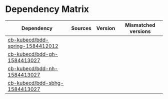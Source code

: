 # Dependency Matrix

Dependency | Sources | Version | Mismatched versions
---------- | ------- | ------- | -------------------
[cb-kubecd/bdd-spring-1584412012](https://github.com/cb-kubecd/bdd-spring-1584412012.git) |  | []() | 
[cb-kubecd/bdd-gh-1584413027](https://github.com/cb-kubecd/bdd-gh-1584413027.git) |  | []() | 
[cb-kubecd/bdd-nh-1584413027](https://github.com/cb-kubecd/bdd-nh-1584413027.git) |  | []() | 
[cb-kubecd/bdd-sbhg-1584413027](https://github.com/cb-kubecd/bdd-sbhg-1584413027.git) |  | []() | 
